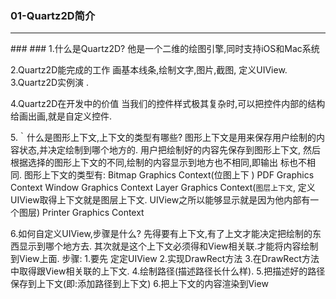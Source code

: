 ### 01-Quartz2D简介
<hr>
### ### 1.什么是Quartz2D?
他是一个二维的绘图引擎,同时支持iOS和Mac系统

2.Quartz2D能完成的工作
画基本线条,绘制文字,图片,截图, 定义UIView.
3.Quartz2D实例演 .

4.Quartz2D在开发中的价值
当我们的控件样式极其复杂时,可以把控件内部的结构给画出画,就是自定义控件.

5.｀什么是图形上下文,上下文的类型有哪些?
图形上下文是用来保存用户绘制的内容状态,并决定绘制到哪个地方的.
用户把绘制好的内容先保存到图形上下文,
然后根据选择的图形上下文的不同,绘制的内容显示到地方也不相同,即输出 标也不相同.
图形上下文的类型有:
Bitmap Graphics Context(位图上下 )
PDF Graphics Context
Window Graphics Context
Layer Graphics Context(`图层上下文`, 定义UIView取得上下文就是图层上下文. UIView之所以能够显示就是因为他内部有一个图层)
Printer Graphics Context

6.如何自定义UIView,步骤是什么?
先得要有上下文,有了上文才能决定把绘制的东西显示到哪个地方去. 其次就是这个上下文必须得和View相关联.才能将内容绘制到View上面.
步骤: 
1.要先 定定UIView
2.实现DrawRect方法
3.在DrawRect方法中取得跟View相关联的上下文.
4.绘制路径(描述路径长什么样).
5.把描述好的路径保存到上下文(即:添加路径到上下文)
6.把上下文的内容渲染到View
